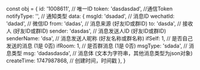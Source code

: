 const obj = {
    id: '1008611', // 唯一ID
    token: 'dasdasdad', //通信Token
    notifyType: '', // 通知类型
    data: {
        msgId: 'dsadad', // 消息ID
        wechatId: 'dadad', // 微信ID
        from: 'dadas', // 消息来源 (好友ID或群ID)
        to: 'dasda', // 接收人 (好友ID或群ID)
        sender: 'dasdas', // 消息发送人ID (好友ID或群ID)
        senderName: 'dsa', // 消息发送人昵称 (好友名称或群名称)
        ifSelf: 1, // 是否自己发送的消息 (1是 0否)
        ifRoom: 1, // 是否群消息 (1是 0否)
        msgType: 'sdada', // 消息类型
        msg: 'dadasdasda', // 消息体 (文本为字符串，其他消息类型为json对象)
        createTime: 1747987868, // 创建时间，时间戳
    },
}
